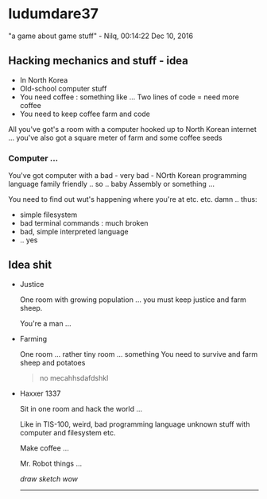 # ludumdare37
"a game about game stuff" - Nilq, 00:14:22 Dec 10, 2016

Hacking mechanics and stuff - idea
---

- In North Korea
- Old-school computer stuff
- You need coffee : something like ... Two lines of code = need more coffee
- You need to keep coffee farm and code

All you've got's a room with a computer hooked up to North Korean internet ...
you've also got a square meter of farm and some coffee seeds

### Computer ...

You've got computer with a bad - very bad - NOrth Korean programming language
family friendly .. so .. baby Assembly or something ...

You need to find out wut's happening where you're at etc. etc.
damn .. thus:

- simple filesystem
- bad terminal commands : much broken
- bad, simple interpreted language
- .. yes

Idea shit
---

- Justice

  One room with growing population ...
  you must keep justice and farm sheep.

  You're a man ...

- Farming

  One room ... rather tiny room ... something
  You need to survive and farm sheep and potatoes
  > no mecahhsdafdshkl

- Haxxer 1337

  Sit in one room and hack the world ...

  Like in TIS-100, weird, bad programming language
  unknown stuff with computer and filesystem etc.

  Make coffee ...

  Mr. Robot things ...

  *draw* *sketch* *wow*

  ---
